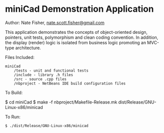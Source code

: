 miniCad Demonstration Application
=======
Author: Nate Fisher, nate.scott.fisher@gmail.com

This application demonstrates the concepts of object-oriented design, pointers, unit tests, polymorphism and clean coding convention. In addition, the display (render) logic is isolated from business logic promoting an MVC-type architecture.

Files Included:

    miniCad
        /tests - unit and functional tests
        /include - library .h files
        /src - source .cpp files
        /nbproject - NetBeans IDE build configuration files

To Build:

  $ cd miniCad
    $ make -f nbproject/Makefile-Release.mk dist/Release/GNU-Linux-x86/minicad

To Run:

    $ ./dist/Release/GNU-Linux-x86/minicad
